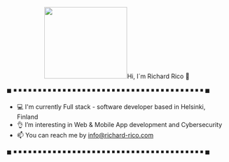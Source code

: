 <p align="center">
<img src=https://github.com/Richard-Rico/Richard-Rico/assets/104793974/8cf9cfb9-c07a-4f4f-b9c2-e47d8e5c29c3.png style="width:189px;height:164px;>
</p>


### Hi, I´m Richard Rico 👋
◼   ◾    ◾   ◾   ◾   ◾   ◾   ◾   ◾   ◾    ◾   ◾   ◾   ◾   ◾   ◾   ◾   ◾   ◾   ◾   ◾   ◾   ◾   ◾   ◾   ◾    ◾   ◾   ◾   ◾   ◾   ◾   ◾ ◾  ◾   ◾   ◾   ◾   ◾   ◾ ◼

- 💻 I'm currently Full stack - software developer based in Helsinki, Finland
- 👌  I’m interesting in Web & Mobile App development and Cybersecurity
- 📫 You can reach me by info@richard-rico.com

◼   ◾    ◾   ◾   ◾   ◾   ◾   ◾   ◾   ◾    ◾   ◾   ◾   ◾   ◾   ◾   ◾   ◾   ◾   ◾   ◾   ◾   ◾   ◾   ◾   ◾    ◾   ◾   ◾   ◾   ◾   ◾   ◾ ◾  ◾   ◾   ◾   ◾  ◾  ◾ ◼
